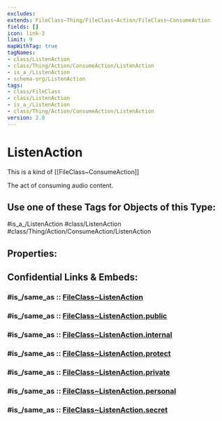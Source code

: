 ```yaml
---
excludes: 
extends: FileClass~Thing/FileClass~Action/FileClass~ConsumeAction
fields: []
icon: link-2
limit: 9
mapWithTag: true
tagNames:
- class/ListenAction
- class/Thing/Action/ConsumeAction/ListenAction
- is_a_/ListenAction
- schema-org/ListenAction
tags:
- class/FileClass
- class/ListenAction
- is_a_/ListenAction
- class/Thing/Action/ConsumeAction/ListenAction
version: 2.0
---
```


# ListenAction
This is a kind of [[FileClass~ConsumeAction]]

The act of consuming audio content.


## Use one of these Tags for Objects of this Type:

#is_a_/ListenAction
#class/ListenAction
#class/Thing/Action/ConsumeAction/ListenAction

## Properties:


## Confidential Links & Embeds: 

### #is_/same_as :: [FileClass~ListenAction](/_Standards/fileClass/FileClass~Thing/FileClass~Action/FileClass~ConsumeAction/FileClass~ListenAction.md) 

### #is_/same_as :: [FileClass~ListenAction.public](/_public/fileClass/FileClass~Thing/FileClass~Action/FileClass~ConsumeAction/FileClass~ListenAction.public.md) 

### #is_/same_as :: [FileClass~ListenAction.internal](/_internal/fileClass/FileClass~Thing/FileClass~Action/FileClass~ConsumeAction/FileClass~ListenAction.internal.md) 

### #is_/same_as :: [FileClass~ListenAction.protect](/_protect/fileClass/FileClass~Thing/FileClass~Action/FileClass~ConsumeAction/FileClass~ListenAction.protect.md) 

### #is_/same_as :: [FileClass~ListenAction.private](/_private/fileClass/FileClass~Thing/FileClass~Action/FileClass~ConsumeAction/FileClass~ListenAction.private.md) 

### #is_/same_as :: [FileClass~ListenAction.personal](/_personal/fileClass/FileClass~Thing/FileClass~Action/FileClass~ConsumeAction/FileClass~ListenAction.personal.md) 

### #is_/same_as :: [FileClass~ListenAction.secret](/_secret/fileClass/FileClass~Thing/FileClass~Action/FileClass~ConsumeAction/FileClass~ListenAction.secret.md)

